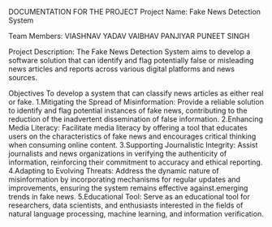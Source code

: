 DOCUMENTATION FOR THE PROJECT
Project Name:
Fake News Detection System

Team Members:
VIASHNAV YADAV
VAIBHAV PANJIYAR
PUNEET SINGH

Project Description:
The Fake News Detection System aims to develop a software solution that can identify and flag potentially false or misleading news articles and reports across various digital platforms and news sources.

Objectives
To develop a system that can classify news articles as either real or fake.
1.Mitigating the Spread of Misinformation:
Provide a reliable solution to identify and flag potential instances of fake news, contributing to the reduction of the inadvertent dissemination of false information.
2.Enhancing Media Literacy:
Facilitate media literacy by offering a tool that educates users on the characteristics of fake news and encourages critical thinking when consuming online content.
3.Supporting Journalistic Integrity:
Assist journalists and news organizations in verifying the authenticity of information, reinforcing their commitment to accuracy and ethical reporting.
4.Adapting to Evolving Threats:
Address the dynamic nature of misinformation by incorporating mechanisms for regular updates and improvements, ensuring the system remains effective against.emerging trends in fake news.
5.Educational Tool:
Serve as an educational tool for researchers, data scientists, and enthusiasts interested in the fields of natural language processing, machine learning, and information verification.
